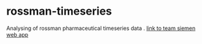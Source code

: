 # rossman-timeseries
Analysing of rossman pharmaceutical timeseries data .
[link to team siemen web app](https://github.com/haddyadnan/Flask-web-app)
